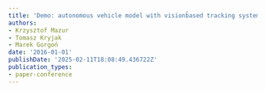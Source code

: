 ```yaml
---
title: 'Demo: autonomous vehicle model with visionb̄ased tracking system'
authors:
- Krzysztof Mazur
- Tomasz Kryjak
- Marek Gorgoń
date: '2016-01-01'
publishDate: '2025-02-11T18:08:49.436722Z'
publication_types:
- paper-conference
---
```

